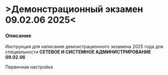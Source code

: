 # >Демонстрационный экзамен 09.02.06 2025< #

### Описание ###
Инструкция для написания демонстрационного экзамена 2025 года для специальности **СЕТЕВОЕ И СИСТЕМНОЕ АДМИНИСТРИРОВАНИЕ 09.02.06**

Первичная настройка
